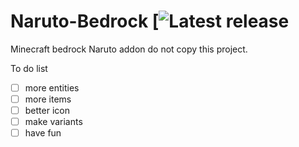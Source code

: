 # Naruto-Bedrock [![Latest release](https://badgen.net/github/release/modmaker101/minecraft-bedrock-naruto)
Minecraft bedrock Naruto addon
do not copy this project.

To do list
- [ ] more entities
- [ ] more items
- [ ] better icon
- [ ] make variants
- [ ] have fun
